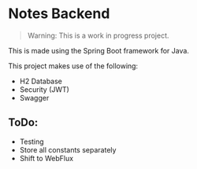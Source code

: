 # Notes Backend

> Warning: This is a work in progress project.

This is made using the Spring Boot framework for Java.

This project makes use of the following:

- H2 Database
- Security (JWT)
- Swagger

## ToDo:

- Testing
- Store all constants separately
- Shift to WebFlux
